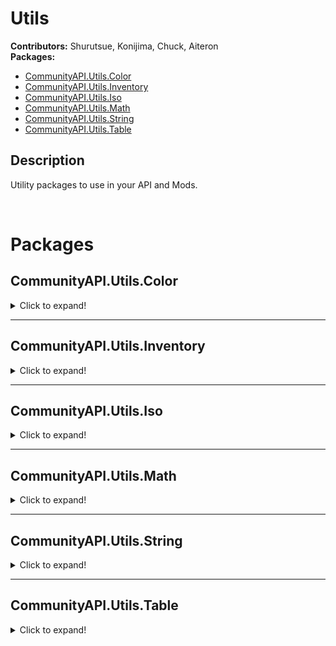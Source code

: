# Utils

**Contributors:** Shurutsue, Konijima, Chuck, Aiteron  
**Packages:**  
- [CommunityAPI.Utils.Color](#communityapiutilscolor)  
- [CommunityAPI.Utils.Inventory](#communityapiutilsinventory)  
- [CommunityAPI.Utils.Iso](#communityapiutilsiso)  
- [CommunityAPI.Utils.Math](#communityapiutilsmath)  
- [CommunityAPI.Utils.String](#communityapiutilsstring)  
- [CommunityAPI.Utils.Table](#communityapiutilstable)  

## Description

Utility packages to use in your API and Mods.

<br>

# Packages

## CommunityAPI.Utils.Color
<details><summary>Click to expand!</summary><br>



<br></details>


________________________________________________________________________________________________________________________


## CommunityAPI.Utils.Inventory
<details><summary>Click to expand!</summary><br>
  
### FindAllItemInInventoryByTag(container, tag)
Retrieve all items in a container from a tag

| Param     | Type                                                                                                   | Description                     |
|-----------|--------------------------------------------------------------------------------------------------------|---------------------------------|
| container | [ItemContainer](https://quarantin.github.io/zomboid-javadoc/41.56/zombie/inventory/ItemContainer.html) | The item container to search in |
| tag       | string                                                                                                 | The tag to search for           |

**return:** [ArrayList](https://docs.oracle.com/javase/8/docs/api/java/util/ArrayList.html)<[InventoryItem](https://quarantin.github.io/zomboid-javadoc/41.56/zombie/inventory/InventoryItem.html)>

<br></details>

  
________________________________________________________________________________________________________________________

  
## CommunityAPI.Utils.Iso
<details><summary>Click to expand!</summary><br>
  
### RecursiveGetSquare(object)
Safely get the square of an IsoObject recursively

| Param  | Type                                                                                                                                                                                         | Description                       |
|--------|----------------------------------------------------------------------------------------------------------------------------------------------------------------------------------------------|-----------------------------------|
| object | [IsoObject](https://quarantin.github.io/zomboid-javadoc/41.56/zombie/iso/IsoObject.html) \| [IsoGridSquare](https://quarantin.github.io/zomboid-javadoc/41.56/zombie/iso/IsoGridSquare.html) | The object to get the square from |

**return:** [IsoGridSquare](https://quarantin.github.io/zomboid-javadoc/41.56/zombie/iso/IsoGridSquare.html)

<br>

### GetIsoRange(center, range, fractalOffset)
Description here

| Param         | Type                                                                                                                                                                                         | Description                                                           |
|---------------|----------------------------------------------------------------------------------------------------------------------------------------------------------------------------------------------|-----------------------------------------------------------------------|
| center        | [IsoObject](https://quarantin.github.io/zomboid-javadoc/41.56/zombie/iso/IsoObject.html) \| [IsoGridSquare](https://quarantin.github.io/zomboid-javadoc/41.56/zombie/iso/IsoGridSquare.html) | The center point object                                               |
| range         | number                                                                                                                                                                                       | Tiles to scan from center, not including center. ex: range of 1 = 3x3 |
| fractalOffset | number                                                                                                                                                                                       | Fractal offset - spreads out squares by this number                   |

**return:** table<[IsoGridSquare](https://quarantin.github.io/zomboid-javadoc/41.56/zombie/iso/IsoGridSquare.html)>

<br>

### GetIsoGameCharactersInFractalRange(center, range, fractalRange, _lookForType, _addedBooleanFunctions)
Get all humanoid in fractal range from a center point

| Param                  | Type                                                                                                                                                                                         | Description                                                           |
|------------------------|----------------------------------------------------------------------------------------------------------------------------------------------------------------------------------------------|-----------------------------------------------------------------------|
| center                 | [IsoObject](https://quarantin.github.io/zomboid-javadoc/41.56/zombie/iso/IsoObject.html) \| [IsoGridSquare](https://quarantin.github.io/zomboid-javadoc/41.56/zombie/iso/IsoGridSquare.html) | The center point object                                               |
| range                  | number                                                                                                                                                                                       | Tiles to scan from center, not including center. ex: range of 1 = 3x3 |
| fractalOffset          | number                                                                                                                                                                                       | Fractal offset - spreads out squares by this number                   |
| _lookForType           | string \| nil                                                                                                                                                                                | Get only a specific type                                              |
| _addedBooleanFunctions | table \| nil                                                                                                                                                                                 | Table of function(s) must return true to pass                         |

**return:** table<[IsoGameCharacter](https://quarantin.github.io/zomboid-javadoc/41.56/zombie/characters/IsoGameCharacter.html)>

<br>

### GetIsoGameCharactersInRange(center, range, _lookForType, _addedBooleanFunctions)
Get all humanoid in range from a center point

| Param                  | Type                                                                                                                                                                                         | Description                                                           |
|------------------------|----------------------------------------------------------------------------------------------------------------------------------------------------------------------------------------------|-----------------------------------------------------------------------|
| center                 | [IsoObject](https://quarantin.github.io/zomboid-javadoc/41.56/zombie/iso/IsoObject.html) \| [IsoGridSquare](https://quarantin.github.io/zomboid-javadoc/41.56/zombie/iso/IsoGridSquare.html) | The center point object                                               |
| range                  | number                                                                                                                                                                                       | Tiles to scan from center, not including center. ex: range of 1 = 3x3 |
| fractalOffset          | number                                                                                                                                                                                       | Fractal offset - spreads out squares by this number                   |
| _lookForType           | string \| nil                                                                                                                                                                                | Get only a specific type                                              |
| _addedBooleanFunctions | table \| nil                                                                                                                                                                                 | Table of function(s) must return true to pass                         |

**return:** table<[IsoGameCharacter](https://quarantin.github.io/zomboid-javadoc/41.56/zombie/characters/IsoGameCharacter.html)>

<br></details>


________________________________________________________________________________________________________________________


## CommunityAPI.Utils.Math
<details>
<summary>Click to expand!</summary><br>

### GetDistance2DBetweenPoints(x1, y1, x2, y2)
Get the 2D distance between two point

| Param | Type   | Description                  |
|-------|--------|------------------------------|
| x1    | number | X coordinate of first point  |
| y1    | number | Y coordinate of first point  |
| x2    | number | X coordinate of second point |
| y2    | number | Y coordinate of second point |

**return:** number

<br>

### GetDistance2DBetweenSquares(square1, square2)
Get the 2D distance between two squares

| Param   | Type                                                                                             | Description       |
|---------|--------------------------------------------------------------------------------------------------|-------------------|
| square1 | [IsoGridSquare](https://quarantin.github.io/zomboid-javadoc/41.56/zombie/iso/IsoGridSquare.html) | The first square  |
| square2 | [IsoGridSquare](https://quarantin.github.io/zomboid-javadoc/41.56/zombie/iso/IsoGridSquare.html) | The second square |

**return:** number

<br></details>


________________________________________________________________________________________________________________________


## CommunityAPI.Utils.String
<details><summary>Click to expand!</summary><br>
  
### SquareToId(square)
Transform a square position into a unique string

| Param  | Type                                                                                             | Description                         |
|--------|--------------------------------------------------------------------------------------------------|-------------------------------------|
| square | [IsoGridSquare](https://quarantin.github.io/zomboid-javadoc/41.56/zombie/iso/IsoGridSquare.html) | The square to get the position from |

**return:** string

<br>

### PositionToId(x, y ,z)
Transform a position into a unique string

| Param | Type   | Description |
|-------|--------|-------------|
| x     | number | X position  |
| y     | number | Y position  |
| z     | number | Z position  |

**return:** string

<br>

### SplitString(str, delimiter)
Split a string by a delimiter string

| Param     | Type   | Description              |
|-----------|--------|--------------------------|
| str       | string | The string to split      |
| delimiter | string | The string to split with |

**return:** table<string>

<br>

### NumberToDecimalString(value, _decimal)
Format a number into string with decimal

| Param    | Type        | Description                   |
|----------|-------------|-------------------------------|
| value    | number      | The number value to format    |
| _decimal | number\|nil | Amount of decimal, default: 2 |

**return:** string

<br></details>


________________________________________________________________________________________________________________________


## CommunityAPI.Utils.Table
<details><summary>Click to expand!</summary><br>

### CountTableEntries(targetTable)
Get the total count of entry in a table

| Param       | Type   | Description                         |
|-------------|--------|-------------------------------------|
| targetTable | number | The table to count total of entries |

**return:** number

<br>

### GetTableKeys(targetTable)
Get all the keys of a lua table

| Param       | Type  | Description                    |
|-------------|-------|--------------------------------|
| targetTable | table | The table to get the keys from |

**return:** table<string>

<br>

### TableContains(table, value)
Check if a value is found in a table

| Param       | Type  | Description                 |
|-------------|-------|-----------------------------|
| targetTable | table | The table to search in      |
| targetValue | any   | The value to find the table |

**return:** boolean

<br>

### GetBaseClass(object, level)
Get the base class of an object, optionally choose how deep you want to check

| Param       | Type        | Description                                  |
|-------------|-------------|----------------------------------------------|
| tableObject | table       | The table object to get the base class from  |
| _level      | number\|nil | Get the deepest base class found, default: 1 |

**return:** table|nil

<br>

### GetAllBaseClasses(object, excludeCurrent)
Get list of all derived class from the current to the deepest level

| Param           | Type    | Description                                                               |
|-----------------|---------|---------------------------------------------------------------------------|
| tableObject     | table   | The table object to get all base class from                               |
| _excludeCurrent | boolean | Optionally exclude the current object class from the list, default: false |

**return:** table|nil

<br>

### IsClassChildOf(object, class)
Check if table object derive from this class

| Param       | Type          | Description               |
|-------------|---------------|---------------------------|
| tableObject | table         | The table object to check |
| tableClass  | table\|string | The class to compare with |

**return:** boolean

<br></details>
